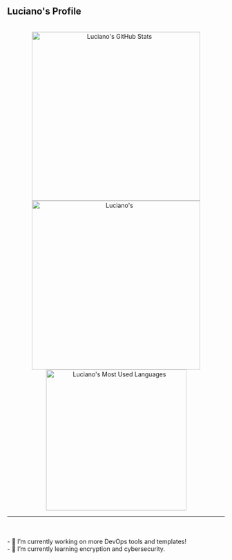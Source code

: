## Luciano's Profile

<br>

<div align=center>

  <img width=390 src="https://github-readme-stats.vercel.app/api?username=lucianosp&theme=transparent&count_private=true&show_icons=true&rank_icon=github&locale=en" alt="Luciano's GitHub Stats" />
  <img width=390 src="https://github-readme-streak-stats.herokuapp.com/?user=lucianosp&theme=transparent&count_private=true&border_radius=10&locale=en" alt="Luciano's" />
  <img width=325 src="https://github-readme-stats.vercel.app/api/top-langs?username=lucianosp&theme=transparent&layout=donut&hide=css&langs_count=8&border_radius=10&show_icons=true&locale=en" alt="Luciano's Most Used Languages" />
</div>

<hr>

<br>
<br>
- 🔭 I’m currently working on more DevOps tools and templates! <br>
- 🌱 I’m currently learning encryption and cybersecurity.
